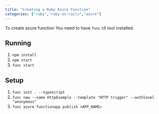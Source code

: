 ```yaml
---
title: "Creating a Ruby Azure Function"
categories: ["ruby","ruby-on-rails","azure"]
---
```



To create azure function You need to have `func` cli tool installed.


## Running

1. `npm install`
2. `npm start`
3. `func start`

## Setup

1. `func init . --typescript`
2. `func new --name HttpExample --template "HTTP trigger" --authlevel "anonymous"`
3. `func azure functionapp publish <APP_NAME>`